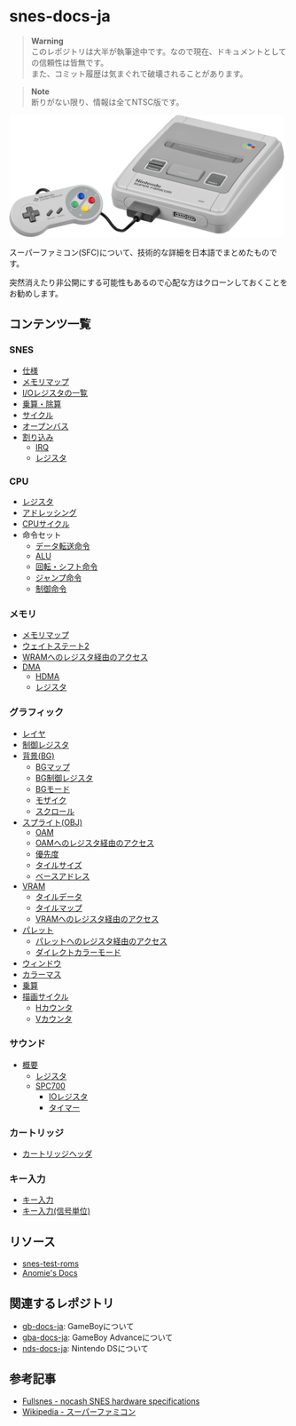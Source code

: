 # snes-docs-ja

>**Warning**  
> このレポジトリは大半が執筆途中です。なので現在、ドキュメントとしての信頼性は皆無です。  
> また、コミット履歴は気まぐれで破壊されることがあります。

>**Note**  
> 断りがない限り、情報は全てNTSC版です。

<img src="images/sfc.webp" height="220" />

スーパーファミコン(SFC)について、技術的な詳細を日本語でまとめたものです。

突然消えたり非公開にする可能性もあるので心配な方はクローンしておくことをお勧めします。

## コンテンツ一覧

### SNES

- [仕様](spec.md)
- [メモリマップ](memory/)
- [I/Oレジスタの一覧](ioreg.md)
- [乗算・除算](muldiv.md)
- [サイクル](cycle.md)
- [オープンバス](openbus.md)
- [割り込み](interrupt/)
    - [IRQ](interrupt/irq.md)
    - [レジスタ](interrupt/ioreg.md)

### CPU

- [レジスタ](65xx/register.md)
- [アドレッシング](65xx/addressing.md)
- [CPUサイクル](65xx/cycle.md)
- 命令セット
    - [データ転送命令](65xx/isa/transfer.md)
    - [ALU](65xx/isa/alu.md)
    - [回転・シフト命令](65xx/isa/rotate_shift.md)
    - [ジャンプ命令](65xx/isa/jump.md)
    - [制御命令](65xx/isa/control.md)

### メモリ

- [メモリマップ](memory/)
- [ウェイトステート2](memory/ws2.md)
- [WRAMへのレジスタ経由のアクセス](memory/wram.md)
- [DMA](memory/dma/)
    - [HDMA](memory/dma/hdma.md)
    - [レジスタ](memory/dma/ioreg.md)

### グラフィック

- [レイヤ](video/layer.md)
- [制御レジスタ](video/control.md)
- [背景(BG)](video/bg/)
    - [BGマップ](video/bg/bgmap.md)
    - [BG制御レジスタ](video/bg/control.md) 
    - [BGモード](video/bg/mode.md)
    - [モザイク](video/bg/mosaic.md)
    - [スクロール](video/bg/scroll.md)
- [スプライト(OBJ)](video/obj/)
    - [OAM](video/obj/oam.md)
    - [OAMへのレジスタ経由のアクセス](memory/oam.md)
    - [優先度](video/obj/priority.md)
    - [タイルサイズ](video/obj/obsel.md)
    - [ベースアドレス](video/obj/obsel.md)
- [VRAM](video/vram.md)
    - [タイルデータ](video/vram.md#-8x8タイルデータ-bg-and-obj)
    - [タイルマップ](video/bg/bgmap.md)
    - [VRAMへのレジスタ経由のアクセス](memory/vram.md)
- [パレット](video/palette.md)
    - [パレットへのレジスタ経由のアクセス](memory/palette.md)
    - [ダイレクトカラーモード](video/palette.md#ダイレクトカラーモード)
- [ウィンドウ](video/window.md)
- [カラーマス](video/colormath.md)
- [乗算](video/mul.md)
- [描画サイクル](video/scanline.md)
    - [Hカウンタ](video/scanline.md)
    - [Vカウンタ](video/scanline.md)

### サウンド

- [概要](sound/)
    - [レジスタ](sound/ioreg.md)
    - [SPC700](sound/spc700/)
        - [IOレジスタ](sound/spc700/ioreg.md)
        - [タイマー](sound/spc700/timer.md)

### カートリッジ

- [カートリッジヘッダ](cartridge/header.md)

### キー入力

- [キー入力](keypad/joypad.md)
- [キー入力(信号単位)](keypad/signal.md)

## リソース

- [snes-test-roms](https://github.com/pokemium/snes-test-roms)
- [Anomie's Docs](./others/anomie/)

## 関連するレポジトリ

- [gb-docs-ja](https://github.com/pokemium/gb-docs-ja): GameBoyについて
- [gba-docs-ja](https://github.com/pokemium/gba-docs-ja): GameBoy Advanceについて
- [nds-docs-ja](https://github.com/pokemium/nds-docs-ja): Nintendo DSについて

## 参考記事

- [Fullsnes - nocash SNES hardware specifications](https://problemkaputt.de/fullsnes.htm)
- [Wikipedia - スーパーファミコン](https://ja.wikipedia.org/wiki/%E3%82%B9%E3%83%BC%E3%83%91%E3%83%BC%E3%83%95%E3%82%A1%E3%83%9F%E3%82%B3%E3%83%B3)
